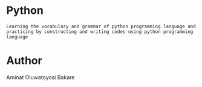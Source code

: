 # Python
`Learning the vocabulary and grammar of python programming language and practicing by constructing and writing codes using python programming language`

# Author
Aminat Oluwatoyosi Bakare

